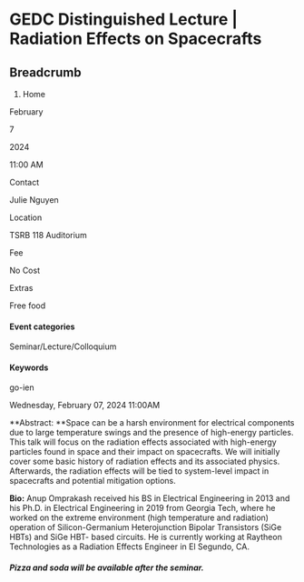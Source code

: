 #  GEDC Distinguished Lecture | Radiation Effects on Spacecrafts 

## Breadcrumb

  1. Home

February

7

2024

11:00 AM

Contact

Julie Nguyen

Location

TSRB 118 Auditorium

Fee

No Cost

Extras

Free food

#### Event categories

Seminar/Lecture/Colloquium

#### Keywords

go-ien

Wednesday, February 07, 2024 11:00AM

**Abstract:  **Space can be a harsh environment for electrical components due
to large temperature swings and the presence of high-energy particles. This
talk will focus on the radiation effects associated with high-energy particles
found in space and their impact on spacecrafts. We will initially cover some
basic history of radiation effects and its associated physics. Afterwards, the
radiation effects will be tied to system-level impact in spacecrafts and
potential mitigation options.

**Bio:** Anup Omprakash received his BS in Electrical Engineering in 2013 and
his Ph.D. in Electrical Engineering in 2019 from Georgia Tech, where he worked
on the extreme environment (high temperature and radiation) operation of
Silicon-Germanium Heterojunction Bipolar Transistors (SiGe HBTs) and SiGe HBT-
based circuits. He is currently working at Raytheon Technologies as a
Radiation Effects Engineer in El Segundo, CA.

##### Pizza and soda will be available after the seminar.

